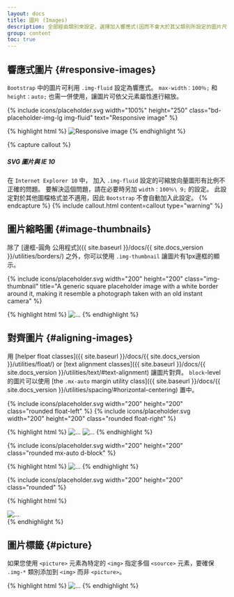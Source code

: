 ```yaml
---
layout: docs
title: 圖片 (Images)
description: 全部經由類別來設定，選擇加入響應式(因而不會大於其父類別所設定的圖片尺寸)與增加輕巧樣式之文件和範例。
group: content
toc: true
---
```


## 響應式圖片 {#responsive-images}

`Bootstrap` 中的圖片可利用 `.img-fluid` 設定為響應式。 `max-width：100％;` 和 `height：auto;` 也需一併使用，讓圖片可依父元素屬性進行縮放。


<div class="bd-example">
  {% include icons/placeholder.svg width="100%" height="250" class="bd-placeholder-img-lg img-fluid" text="Responsive image" %}
</div>

{% highlight html %}
<img src="..." class="img-fluid" alt="Responsive image">
{% endhighlight %}

{% capture callout %}
##### SVG 圖片與 IE 10

在 `Internet Explorer 10` 中， 加入 `.img-fluid` 設定的可縮放向量圖形有比例不正確的問題。 要解決這個問題，請在必要時另加 `width：100％\ 9;` 的設定。 此設定對於其他圖檔格式並不適用，因此 `Bootstrap` 不會自動加入此設定。
{% endcapture %}
{% include callout.html content=callout type="warning" %}

## 圖片縮略圖 {#image-thumbnails}

除了 [邊框-圓角 公用程式]({{ site.baseurl }}/docs/{{ site.docs_version }}/utilities/borders/) 之外，你可以使用 `.img-thumbnail` 讓圖片有1px邊框的顯示。


<div class="bd-example bd-example-images">
  {% include icons/placeholder.svg width="200" height="200" class="img-thumbnail" title="A generic square placeholder image with a white border around it, making it resemble a photograph taken with an old instant camera" %}
</div>

{% highlight html %}
<img src="..." alt="..." class="img-thumbnail">
{% endhighlight %}

## 對齊圖片 {#aligning-images}

用 [helper float classes]({{ site.baseurl }}/docs/{{ site.docs_version }}/utilities/float/) or [text alignment classes]({{ site.baseurl }}/docs/{{ site.docs_version }}/utilities/text/#text-alignment) 讓圖片對齊。
 `block`-level 的圖片可以使用 [the `.mx-auto` margin utility class]({{ site.baseurl }}/docs/{{ site.docs_version }}/utilities/spacing/#horizontal-centering) 置中。

<div class="bd-example bd-example-images">
  {% include icons/placeholder.svg width="200" height="200" class="rounded float-left" %}
  {% include icons/placeholder.svg width="200" height="200" class="rounded float-right" %}
</div>

{% highlight html %}
<img src="..." class="rounded float-left" alt="...">
<img src="..." class="rounded float-right" alt="...">
{% endhighlight %}

<div class="bd-example bd-example-images">
  {% include icons/placeholder.svg width="200" height="200" class="rounded mx-auto d-block" %}
</div>

{% highlight html %}
<img src="..." class="rounded mx-auto d-block" alt="...">
{% endhighlight %}

<div class="bd-example bd-example-images">
  <div class="text-center">
    {% include icons/placeholder.svg width="200" height="200" class="rounded" %}
  </div>
</div>

{% highlight html %}
<div class="text-center">
  <img src="..." class="rounded" alt="...">
</div>
{% endhighlight %}


## 圖片標籤 {#picture}

如果您使用 `<picture>` 元素為特定的 `<img>` 指定多個 `<source>` 元素，要確保 `.img-*` 類別添加到 `<img>` 而非 `<picture>`。

{% highlight html %}
​<picture>
  <source srcset="..." type="image/svg+xml">
  <img src="..." class="img-fluid img-thumbnail" alt="...">
</picture>
{% endhighlight %}
